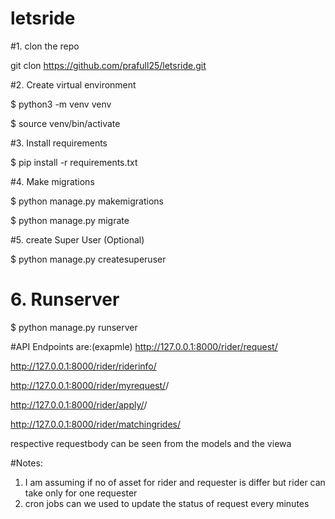 # letsride
#1. clon the repo

git clon https://github.com/prafull25/letsride.git

#2. Create virtual environment

$ python3 -m venv venv

$ source venv/bin/activate

#3. Install requirements

$ pip install -r requirements.txt

#4. Make  migrations

$ python manage.py makemigrations

$ python manage.py migrate

#5. create Super User (Optional)

$ python manage.py createsuperuser

# 6. Runserver

$ python manage.py runserver


#API Endpoints are:(exapmle)
http://127.0.0.1:8000/rider/request/

http://127.0.0.1:8000/rider/riderinfo/

http://127.0.0.1:8000/rider/myrequest/<reqid>/

http://127.0.0.1:8000/rider/apply/<riderid>/

http://127.0.0.1:8000/rider/matchingrides/

respective requestbody can be seen from the models and the viewa

#Notes:
1. I am assuming if no of asset for rider and requester is differ but rider can take only for one requester
2. cron jobs can we used to update the status of request every minutes

